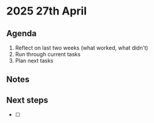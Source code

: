 # 2025 27th April

## Agenda
1. Reflect on last two weeks (what worked, what didn't)
2. Run through current tasks
3. Plan next tasks

## Notes

## Next steps

- [ ] 
